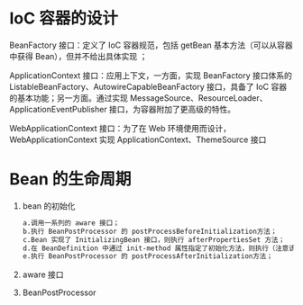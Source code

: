 # IoC 容器的设计

BeanFactory 接口：定义了 IoC 容器规范，包括 getBean 基本方法（可以从容器中获得 Bean），但并不给出具体实现 ；

ApplicationContext 接口：应用上下文，一方面，实现 BeanFactory 接口体系的 ListableBeanFactory、AutowireCapableBeanFactory 接口，具备了 IoC 容器的基本功能；另一方面。通过实现 MessageSource、ResourceLoader、ApplicationEventPublisher 接口，为容器附加了更高级的特性。

WebApplicationContext 接口：为了在 Web 环境使用而设计，WebApplicationContext 实现 ApplicationContext、ThemeSource 接口

# Bean 的生命周期

1. bean 的初始化
    ```markdown
    a.调用一系列的 aware 接口；
    b.执行 BeanPostProcessor 的 postProcessBeforeInitialization方法；
    c.Bean 实现了 InitializingBean 接口，则执行 afterPropertiesSet 方法；
    d.在 BeanDefinition 中通过 init-method 属性指定了初始化方法，则执行（注意该方法如果和 “afterPropertiesSet” 同名则不执行）
    e.执行 BeanPostProcessor 的 postProcessAfterInitialization方法；
    ```

2. aware 接口


3. BeanPostProcessor

